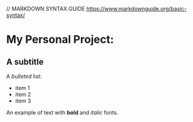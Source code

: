 // MARKDOWN SYNTAX GUIDE  https://www.markdownguide.org/basic-syntax/
# My Personal Project: 

## A subtitle

A *bulleted* list:
- item 1
- item 2
- item 3

An example of text with **bold** and *italic* fonts.  